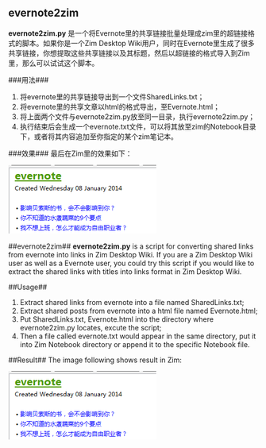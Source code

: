 ## evernote2zim ##

**evernote2zim.py** 是一个将Evernote里的共享链接批量处理成zim里的超链接格式的脚本。如果你是一个Zim Desktop Wiki用户，同时在Evernote里生成了很多共享链接，你想提取这些共享链接以及其标题，然后以超链接的格式导入到Zim里，那么可以试试这个脚本。

###用法###
1. 将evernote里的共享链接导出到一个文件SharedLinks.txt；
2. 将evernote里的共享文章以html的格式导出，至Evernote.html；
3. 将上面两个文件与evernote2zim.py放至同一目录，执行evernote2zim.py；
4. 执行结束后会生成一个evernote.txt文件，可以将其放至zim的Notebook目录下，或者将其内容追加至你指定的某个zim笔记本。

###效果###
最后在Zim里的效果如下：

![](https://github.com/hiqhan/tools/blob/master/evernote/showninzim.PNG)

##evernote2zim##
**evernote2zim.py** is a script for converting shared links from evernote into links in Zim Desktop Wiki. If you are a Zim Desktop Wiki user as well as a Evernote user, you could try this script if you would like to extract the shared links with titles into links format in Zim Desktop Wiki.

##Usage##
1. Extract shared links from evernote into a file named SharedLinks.txt;
2. Extract shared posts from evernote into a html file named Evernote.html;
3. Put SharedLinks.txt, Evernote.html into the directory where evernote2zim.py locates, excute the script;
4. Then a file called evernote.txt would appear in the same directory, put it into Zim Notebook directory or append it to the specific Notebook file.  

##Result##
The image following shows result in Zim:

![](https://github.com/hiqhan/tools/blob/master/evernote/showninzim.PNG)
